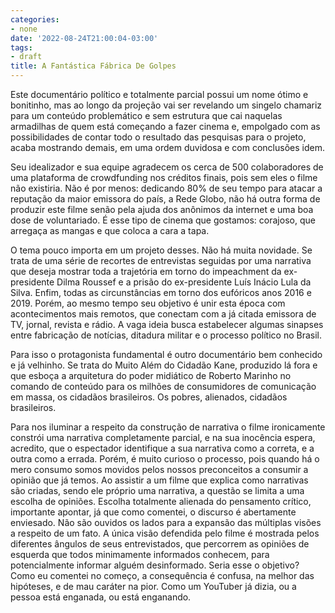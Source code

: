 ```yaml
---
categories:
- none
date: '2022-08-24T21:00:04-03:00'
tags:
- draft
title: A Fantástica Fábrica De Golpes
---
```


Este documentário político e totalmente parcial possui um nome ótimo e bonitinho, mas ao longo da projeção vai ser revelando um singelo chamariz para um conteúdo problemático e sem estrutura que cai naquelas armadilhas de quem está começando a fazer cinema e, empolgado com as possibilidades de contar todo o resultado das pesquisas para o projeto, acaba mostrando demais, em uma ordem duvidosa e com conclusões idem.

Seu idealizador e sua equipe agradecem os cerca de 500 colaboradores de uma plataforma de crowdfunding nos créditos finais, pois sem eles o filme não existiria. Não é por menos: dedicando 80% de seu tempo para atacar a reputação da maior emissora do país, a Rede Globo, não há outra forma de produzir este filme senão pela ajuda dos anônimos da internet e uma boa dose de voluntariado. É esse tipo de cinema que gostamos: corajoso, que arregaça as mangas e que coloca a cara a tapa.

O tema pouco importa em um projeto desses. Não há muita novidade. Se trata de uma série de recortes de entrevistas seguidas por uma narrativa que deseja mostrar toda a trajetória em torno do impeachment da ex-presidente Dilma Roussef e a prisão do ex-presidente Luís Inácio Lula da Silva. Enfim, todas as circunstâncias em torno dos eufóricos anos 2016 e 2019. Porém, ao mesmo tempo seu objetivo é unir esta época com acontecimentos mais remotos, que conectam com a já citada emissora de TV, jornal, revista e rádio. A vaga ideia busca estabelecer algumas sinapses entre fabricação de notícias, ditadura militar e o processo político no Brasil.

Para isso o protagonista fundamental é outro documentário bem conhecido e já velhinho. Se trata do Muito Além do Cidadão Kane, produzido lá fora e que esboça a arquitetura do poder midiático de Roberto Marinho no comando de conteúdo para os milhões de consumidores de comunicação em massa, os cidadãos brasileiros. Os pobres, alienados, cidadãos brasileiros.

Para nos iluminar a respeito da construção de narrativa o filme ironicamente constrói uma narrativa completamente parcial, e na sua inocência espera, acredito, que o espectador identifique a sua narrativa como a correta, e a outra como a errada. Porém, é muito curioso o processo, pois quando há o mero consumo somos movidos pelos nossos preconceitos a consumir a opinião que já temos. Ao assistir a um filme que explica como narrativas são criadas, sendo ele próprio uma narrativa, a questão se limita a uma escolha de opiniões. Escolha totalmente alienada do pensamento crítico, importante apontar, já que como comentei, o discurso é abertamente enviesado. Não são ouvidos os lados para a expansão das múltiplas visões a respeito de um fato. A única visão defendida pelo filme é mostrada pelos diferentes ângulos de seus entrevistados, que percorrem as opiniões de esquerda que todos minimamente informados conhecem, para potencialmente informar alguém desinformado. Seria esse o objetivo? Como eu comentei no começo, a consequência é confusa, na melhor das hipóteses, e de mau caráter na pior. Como um YouTuber já dizia, ou a pessoa está enganada, ou está enganando.